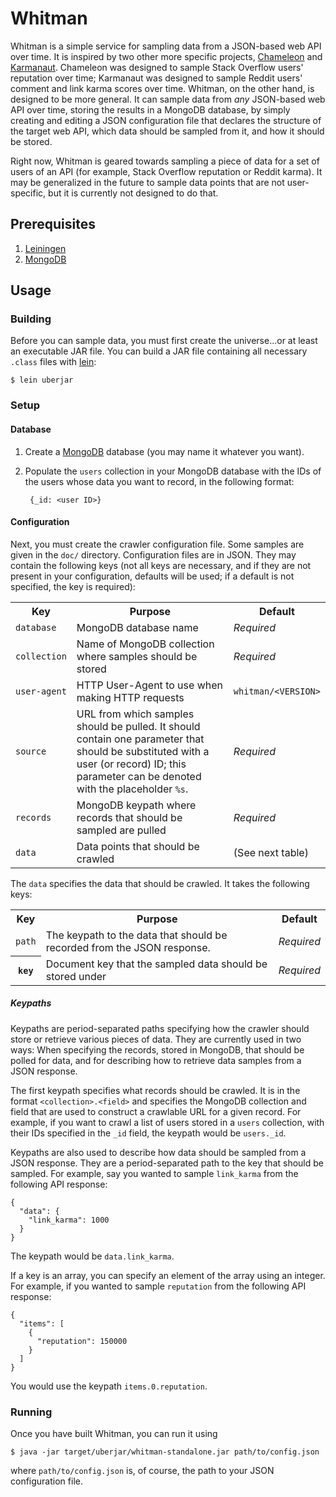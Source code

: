 # Whitman

Whitman is a simple service for sampling data from a JSON-based web API over
time. It is inspired by two other more specific projects,
[Chameleon][chameleon] and [Karmanaut][karmanaut]. Chameleon was designed to
sample Stack Overflow users' reputation over time; Karmanaut was designed to
sample Reddit users' comment and link karma scores over time. Whitman, on
the other hand, is designed to be more general. It can sample data from _any_
JSON-based web API over time, storing the results in a MongoDB database, by
simply creating and editing a JSON configuration file that declares the
structure of the target web API, which data should be sampled from it, and
how it should be stored.

Right now, Whitman is geared towards sampling a piece of data for a set of
users of an API (for example, Stack Overflow reputation or Reddit karma). It
may be generalized in the future to sample data points that are not
user-specific, but it is currently not designed to do that.

## Prerequisites

1. [Leiningen][lein]
2. [MongoDB][mongodb]

## Usage

### Building

Before you can sample data, you must first create the universe...or at least an
executable JAR file. You can build a JAR file containing all necessary `.class`
files with [lein][lein]:

    $ lein uberjar

### Setup

#### Database

1. Create a [MongoDB][mongodb] database (you may name it whatever you want).
2. Populate the `users` collection in your MongoDB database with the IDs of
   the users whose data you want to record, in the following format:

        {_id: <user ID>}

#### Configuration

Next, you must create the crawler configuration file. Some samples are given in
the `doc/` directory. Configuration files are in JSON. They may contain the
following keys (not all keys are necessary, and if they are not present in your
configuration, defaults will be used; if a default is not specified, the key is
required):

<table>
  <tr>
    <th>Key</th>
    <th>Purpose</th>
    <th>Default</th>
  </tr>
  <tr>
    <td><code>database</code></td>
    <td>MongoDB database name</td>
    <td><em>Required</em></td>
  </tr>
  <tr>
    <td><code>collection</code></td>
    <td>Name of MongoDB collection where samples should be stored</td>
    <td><em>Required</em></td>
  </tr>
  <tr>
    <td><code>user-agent</code></td>
    <td>HTTP User-Agent to use when making HTTP requests</td>
    <td><code>whitman/&lt;VERSION&gt;</code></td>
  </tr>
  <tr>
    <td><code>source</code></td>
    <td>URL from which samples should be pulled. It should contain one
        parameter that should be substituted with a user (or record) ID; this
        parameter can be denoted with the placeholder <code>%s</code>.</td>
    <td><em>Required</em></td>
  </tr>
  <tr>
    <td><code>records</code></td>
    <td>MongoDB keypath where records that should be sampled are pulled</td>
    <td><em>Required</em></td>
  </tr>
  <tr>
    <td><code>data</code></td>
    <td>Data points that should be crawled</td>
    <td>(See next table)</td>
  </tr>
</table>

The <code>data</code> specifies the data that should be crawled. It takes the
following keys:

<table>
  <tr>
    <th>Key</th>
    <th>Purpose</th>
    <th>Default</th>
  </tr>
  <tr>
    <td><code>path</code>
    <td>The keypath to the data that should be recorded from the JSON
        response.</td>
    <td><em>Required</em></td>
  </tr>
  <tr>
    <th><code>key</code></th>
    <td>Document key that the sampled data should be stored under</td>
    <td><em>Required</em></td>
  </tr>
</table>

##### Keypaths

Keypaths are period-separated paths specifying how the crawler should store or
retrieve various pieces of data. They are currently used in two ways: When
specifying the records, stored in MongoDB, that should be polled for data, and
for describing how to retrieve data samples from a JSON response.

The first keypath specifies what records should be crawled. It is in the
format `<collection>.<field>` and specifies the MongoDB collection and field
that are used to construct a crawlable URL for a given record. For example,
if you want to crawl a list of users stored in a `users` collection, with their
IDs specified in the `_id` field, the keypath would be `users._id`.

Keypaths are also used to describe how data should be sampled from a JSON
response. They are a period-separated path to the key that should be sampled.
For example, say you wanted to sample `link_karma` from the following API
response:

    {
      "data": {
        "link_karma": 1000
      }
    }

The keypath would be `data.link_karma`.

If a key is an array, you can specify an element of the array using an integer.
For example, if you wanted to sample `reputation` from the following API
response:

    {
      "items": [
        {
          "reputation": 150000
        }
      ]
    }

You would use the keypath `items.0.reputation`.

### Running

Once you have built Whitman, you can run it using

    $ java -jar target/uberjar/whitman-standalone.jar path/to/config.json

where `path/to/config.json` is, of course, the path to your JSON configuration
file.

  [chameleon]: https://github.com/mdippery/chameleon
  [karmanaut]: https://github.com/mdippery/karmanaut
  [lein]:      http://leiningen.org/
  [mongodb]:   http://www.mongodb.org/
